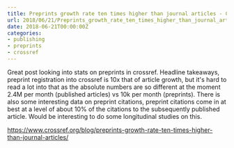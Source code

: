 ```yaml
---
title: Preprints growth rate ten times higher than journal articles - Crossref
url: 2018/06/21/Preprints_growth_rate_ten_times_higher_than_journal_articles_-_Crossref/
date: 2018-06-21T00:00:00Z
categories:
- publishing
- preprints
- crossref
---
```

Great post looking into stats on preprints in crossref. Headline takeaways, preprint registration into crossref is 10x that of article growth, but it's hard to read a lot into that as the absolute numbers are so different at the moment 2.4M per month (published articles) vs 10k per month (preprints). There is also some interesting data on preprint citations, preprint citations come in at best at a level of about 10% of the citations to the subsequently published article. Would be interesting to do some longitudinal studies on this. 

<a href=https://www.crossref.org/blog/preprints-growth-rate-ten-times-higher-than-journal-articles/>https://www.crossref.org/blog/preprints-growth-rate-ten-times-higher-than-journal-articles/</a>